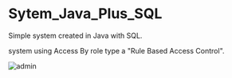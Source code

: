 # Sytem_Java_Plus_SQL

Simple system created in Java with SQL.

system using Access By role type a "Rule Based Access Control".

![admin](https://user-images.githubusercontent.com/61268729/82735315-fa580780-9cdd-11ea-9249-0726cffb0c64.png)


